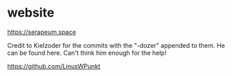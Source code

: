 

# website
https://serapeum.space

Credit to Kielzoder for the commits with the "-dozer" appended to them. He can be found here. Can't think him enough for the help!

https://github.com/LinusWPunkt
